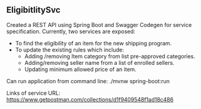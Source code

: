## EligibitlitySvc

Created a REST API using Spring Boot and Swagger Codegen for service specification.
Currently, two services are exposed:
- To find the eligibility of an item for the new shipping program.
- To update the existing rules which include:
    - Adding /removing Item category from list pre-approved categories.
    - Adding/removing seller name from a list of enrolled sellers.
    - Updating minimum allowed price of an item.


Can run application from command line: ./mvnw spring-boot:run

Links of service URL:
https://www.getpostman.com/collections/d1f9409548f1ad18c486
